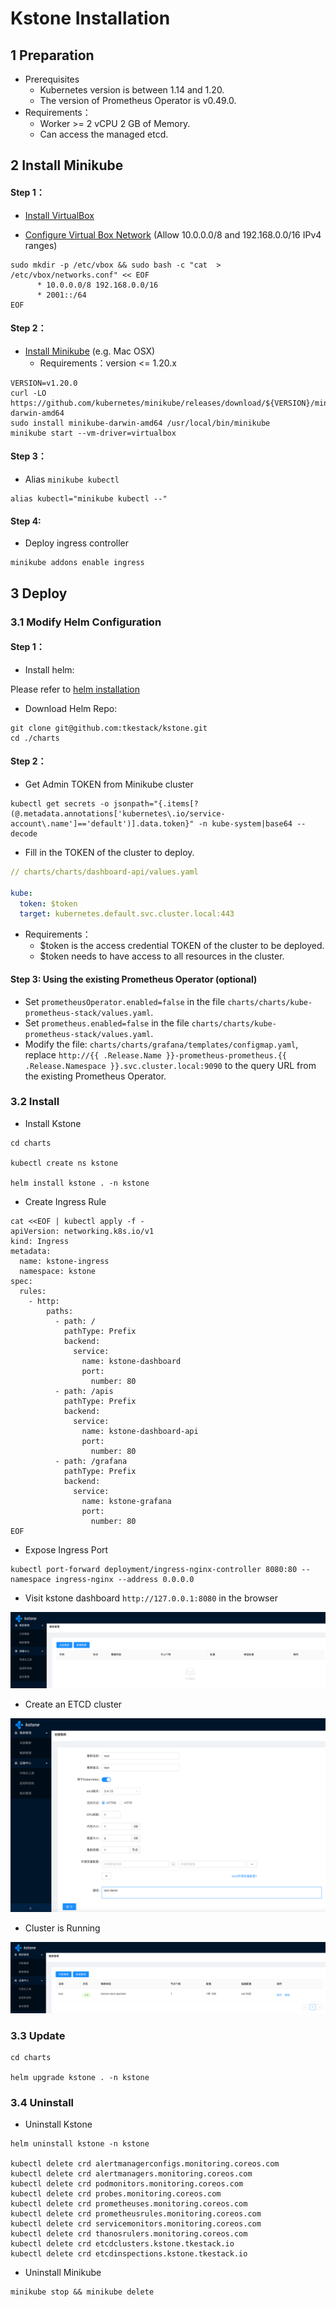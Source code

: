 # Kstone Installation

## 1 Preparation

- Prerequisites
    - Kubernetes version is between 1.14 and 1.20.
    - The version of Prometheus Operator is v0.49.0.
- Requirements：
    - Worker >= 2 vCPU 2 GB of Memory.
    - Can access the managed etcd.

## 2 Install Minikube

#### Step 1：

- [Install VirtualBox](https://www.virtualbox.org/wiki/Downloads)

- [Configure Virtual Box Network](https://www.virtualbox.org/manual/ch06.html#network_hostonly) (Allow 10.0.0.0/8 and 192.168.0.0/16 IPv4 ranges)
```shell
sudo mkdir -p /etc/vbox && sudo bash -c "cat  > /etc/vbox/networks.conf" << EOF
      * 10.0.0.0/8 192.168.0.0/16
      * 2001::/64
EOF
```

#### Step 2：
- [Install Minikube](https://minikube.sigs.k8s.io/docs/start/) (e.g. Mac OSX)
    - Requirements：version <= 1.20.x
```shell
VERSION=v1.20.0
curl -LO https://github.com/kubernetes/minikube/releases/download/${VERSION}/minikube-darwin-amd64
sudo install minikube-darwin-amd64 /usr/local/bin/minikube
minikube start --vm-driver=virtualbox
```

#### Step 3：

- Alias `minikube kubectl`
```shell
alias kubectl="minikube kubectl --"
```
#### Step 4:

- Deploy ingress controller
```shell
minikube addons enable ingress
```

## 3 Deploy

### 3.1 Modify Helm Configuration

#### Step 1：
- Install helm:

Please refer to [helm installation](https://helm.sh/docs/intro/install/)

- Download Helm Repo:

``` shell
git clone git@github.com:tkestack/kstone.git
cd ./charts
```

#### Step 2：

- Get Admin TOKEN from Minikube cluster

```shell
kubectl get secrets -o jsonpath="{.items[?(@.metadata.annotations['kubernetes\.io/service-account\.name']=='default')].data.token}" -n kube-system|base64 --decode
```

- Fill in the TOKEN of the cluster to deploy.

``` yaml
// charts/charts/dashboard-api/values.yaml

kube:
  token: $token
  target: kubernetes.default.svc.cluster.local:443
```

- Requirements：
    - $token is the access credential TOKEN of the cluster to be deployed.
    - $token needs to have access to all resources in the cluster.

#### Step 3: Using the existing Prometheus Operator (optional)

- Set `prometheusOperator.enabled=false` in the file `charts/charts/kube-prometheus-stack/values.yaml`.
- Set `prometheus.enabled=false` in the file `charts/charts/kube-prometheus-stack/values.yaml`.
- Modify the file: `charts/charts/grafana/templates/configmap.yaml`, replace `http://{{ .Release.Name }}-prometheus-prometheus.{{ .Release.Namespace }}.svc.cluster.local:9090` to the query URL from the existing Prometheus Operator.

### 3.2 Install

- Install Kstone

``` shell
cd charts

kubectl create ns kstone

helm install kstone . -n kstone
```
- Create Ingress Rule
  
```shell
cat <<EOF | kubectl apply -f -
apiVersion: networking.k8s.io/v1
kind: Ingress
metadata:
  name: kstone-ingress
  namespace: kstone
spec:
  rules:
    - http:
        paths:
          - path: /
            pathType: Prefix
            backend:
              service:
                name: kstone-dashboard
                port:
                  number: 80
          - path: /apis
            pathType: Prefix
            backend:
              service:
                name: kstone-dashboard-api
                port:
                  number: 80
          - path: /grafana
            pathType: Prefix
            backend:
              service:
                name: kstone-grafana
                port:
                  number: 80
EOF
```

- Expose Ingress Port
```shell
kubectl port-forward deployment/ingress-nginx-controller 8080:80 --namespace ingress-nginx --address 0.0.0.0
```

- Visit kstone dashboard `http://127.0.0.1:8080` in the browser

![Kstone Overview](../images/kstone-overview.png)

- Create an ETCD cluster

![Kstone Overview](../images/kstone-etcd-cluster-create.png)

- Cluster is Running

![Kstone Cluster Running](../images/kstone-etcd-cluster-running.png)

### 3.3 Update

``` shell
cd charts

helm upgrade kstone . -n kstone
```

### 3.4 Uninstall

- Uninstall Kstone
``` shell
helm uninstall kstone -n kstone

kubectl delete crd alertmanagerconfigs.monitoring.coreos.com
kubectl delete crd alertmanagers.monitoring.coreos.com
kubectl delete crd podmonitors.monitoring.coreos.com
kubectl delete crd probes.monitoring.coreos.com
kubectl delete crd prometheuses.monitoring.coreos.com
kubectl delete crd prometheusrules.monitoring.coreos.com
kubectl delete crd servicemonitors.monitoring.coreos.com
kubectl delete crd thanosrulers.monitoring.coreos.com
kubectl delete crd etcdclusters.kstone.tkestack.io
kubectl delete crd etcdinspections.kstone.tkestack.io
```
- Uninstall Minikube
```shell
minikube stop && minikube delete
```
